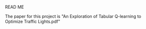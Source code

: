 READ ME

The paper for this project is "An Exploration of Tabular Q-learning to Optimize Traffic Lights.pdf"
